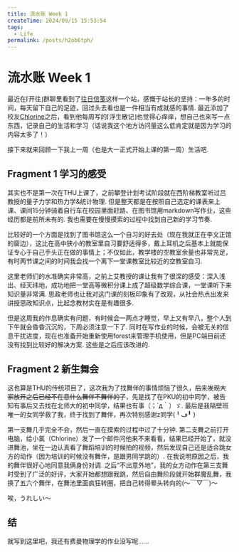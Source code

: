 ```yaml
---
title: 流水账 Week 1
createTime: 2024/09/15 15:53:54
tags:
  - Life
permalink: /posts/h2ob6tph/
---
```

# 流水账 Week 1

最近在⌈开往⌋群聊里看到了[往日信笺](https://www.xingmail.cn/)这样一个站，感慨于站长的坚持：一年多的时间，每天留下自己的足迹，回过头去看也是一件相当有成就感的事情. 最近添加了校友[Chlorine](https://www.yoghurtlee.com/)之后，看到他每周写的⌈浮生散记⌋也觉得心痒痒，想自己也来写一点东西，记录自己的生活和学习（话说我这个地方访问量这么低肯定就是因为学习的内容太多了！）

接下来就来回顾一下我上一周（也是大一正式开始上课的第一周）生活吧.

## Fragment 1 学习的感受

其实也不是第一次在THU上课了，之前攀登计划考试阶段就在西阶梯教室听过吕教授的量子力学和热力学&统计物理. 但是整天都是在按照自己选定的课表来上课、课间15分钟骑着自行车在校园里面赶路、在图书馆用markdown写作业，这些经历都是前所未有的. 我也需要在慢慢摸索的过程中找到自己新的学习节奏.

比较好的一个方面是找到了图书馆这么一个自习的好去处（现在我就正在李文正馆的窗边），这比在高中狭小的教室里自习要舒适得多，戴上耳机之后基本上就能保证专心于自己手头正在做的事情上；不仅如此，教学楼的空教室余量也非常充足，有时两节课之间的时间我会找一个离下一堂课教室比较近的空教室自习.

这里老师们的水准确实非常高，之前上艾教授的课让我有了很深的感受：深入浅出、经天纬地，成功地把一堂高等微积分课上成了超级数学综合课，一堂课听下来知识量非常满. 思政老师也让我对这门课的刻板印象有了改观，从社会热点出发来讲授思政知识点，比起念教材实在是有趣很多.

但是这周我的作息确实有问题，有时候会一两点才睡觉，早上又有早八，整个人到下午就会昏昏沉沉的，下周必须注意一下了. 同时在写作业的时候，会被无关的信息干扰进度，现在也准备开始重新使用forest来管理手机使用，但是PC端目前还没有找到比较好的解决方案. 这些是之后应该改进的.

## Fragment 2 新生舞会

这也算是THU的传统项目了，这次我为了找舞伴的事情烦恼了很久，<s>后来发现大家放开之后已经不在意什么舞伴不舞伴的了</s>，先是找了在PKU的初中同学，被告知有事后又去找在北师大的初中同学，结果也有事（；´д｀）ゞ. 最后是我隔壁班唯一的女同学救了我，终于找到了舞伴，再次特别感谢z同学(╹ڡ╹ )

第一支舞几乎完全不会，然后一直在摸索的过程中过了十分钟. 第二支舞之前打开电脑，给小氯（Chlorine）发了一个邮件问他来不来看看，结果已经开始了，就没进舞池，坐在一边认真看了舞蹈培训的时候拍的视频，然后发现自己还是适合跳女方的动作（因为培训的时候没有舞伴，是跟男同学跳的）. 在我说明原因之后，我的舞伴很好心地同意我俩身份对调. 之后“不出意外地”，我的女方动作在第三支舞时受到了广泛的好评，大家开始都想跟我跳，然后自由舞阶段就开始群魔乱舞，我换了五六个舞伴，在舞池里面疯狂转圈，把自己转得晕头转向的(～￣▽￣)～

唉，うれしい～

## 结

就写到这里吧，我还有费曼物理学的作业没写呢……